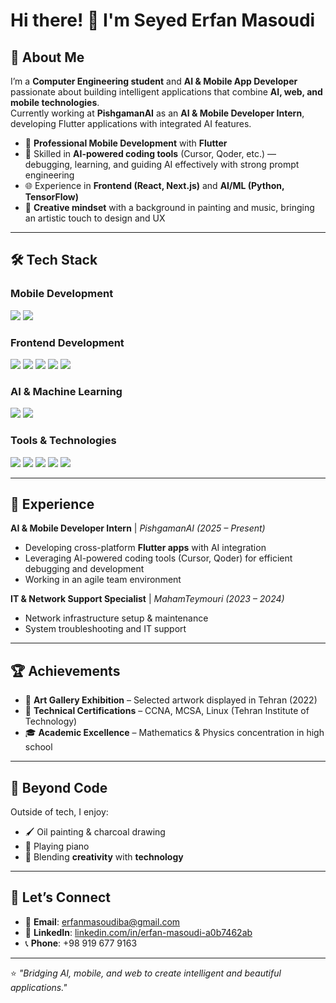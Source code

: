 # Hi there! 👋 I'm Seyed Erfan Masoudi

## 🚀 About Me  
I’m a **Computer Engineering student** and **AI & Mobile App Developer** passionate about building intelligent applications that combine **AI, web, and mobile technologies**.  
Currently working at **PishgamanAI** as an **AI & Mobile Developer Intern**, developing Flutter applications with integrated AI features.  

- 📱 **Professional Mobile Development** with **Flutter**  
- 🤖 Skilled in **AI-powered coding tools** (Cursor, Qoder, etc.) — debugging, learning, and guiding AI effectively with strong prompt engineering  
- 🌐 Experience in **Frontend (React, Next.js)** and **AI/ML (Python, TensorFlow)**  
- 🎨 **Creative mindset** with a background in painting and music, bringing an artistic touch to design and UX  

---

## 🛠️ Tech Stack  

### Mobile Development  
<p>
  <img src="https://img.shields.io/badge/Flutter-02569B?style=for-the-badge&logo=flutter&logoColor=white" />
  <img src="https://img.shields.io/badge/Dart-0175C2?style=for-the-badge&logo=dart&logoColor=white" />
</p>

### Frontend Development  
<p>
  <img src="https://img.shields.io/badge/React-20232A?style=for-the-badge&logo=react&logoColor=61DAFB" />
  <img src="https://img.shields.io/badge/Next.js-000000?style=for-the-badge&logo=next.js&logoColor=white" />
  <img src="https://img.shields.io/badge/JavaScript-F7DF1E?style=for-the-badge&logo=javascript&logoColor=black" />
  <img src="https://img.shields.io/badge/HTML5-E34F26?style=for-the-badge&logo=html5&logoColor=white" />
  <img src="https://img.shields.io/badge/CSS3-1572B6?style=for-the-badge&logo=css3&logoColor=white" />
</p>

### AI & Machine Learning  
<p>
  <img src="https://img.shields.io/badge/Python-14354C?style=for-the-badge&logo=python&logoColor=white" />
  <img src="https://img.shields.io/badge/TensorFlow-FF6F00?style=for-the-badge&logo=tensorflow&logoColor=white" />
</p>

### Tools & Technologies  
<p>
  <img src="https://img.shields.io/badge/Cursor_AI-000000?style=for-the-badge&logo=githubcopilot&logoColor=white" />
  <img src="https://img.shields.io/badge/Git-F05032?style=for-the-badge&logo=git&logoColor=white" />
  <img src="https://img.shields.io/badge/GitHub-100000?style=for-the-badge&logo=github&logoColor=white" />
  <img src="https://img.shields.io/badge/VS_Code-0078D4?style=for-the-badge&logo=visual%20studio%20code&logoColor=white" />
  <img src="https://img.shields.io/badge/Linux-FCC624?style=for-the-badge&logo=linux&logoColor=black" />
</p>

---

## 💼 Experience  

**AI & Mobile Developer Intern** | *PishgamanAI* *(2025 – Present)*  
- Developing cross-platform **Flutter apps** with AI integration  
- Leveraging AI-powered coding tools (Cursor, Qoder) for efficient debugging and development  
- Working in an agile team environment  

**IT & Network Support Specialist** | *MahamTeymouri* *(2023 – 2024)*  
- Network infrastructure setup & maintenance  
- System troubleshooting and IT support  

---

## 🏆 Achievements  
- 🎨 **Art Gallery Exhibition** – Selected artwork displayed in Tehran (2022)  
- 🏅 **Technical Certifications** – CCNA, MCSA, Linux (Tehran Institute of Technology)  
- 🎓 **Academic Excellence** – Mathematics & Physics concentration in high school  

---

## 🎨 Beyond Code  
Outside of tech, I enjoy:  
- 🖌️ Oil painting & charcoal drawing  
- 🎹 Playing piano  
- 🌟 Blending **creativity** with **technology**  

---

## 🤝 Let’s Connect  

- 📧 **Email**: erfanmasoudiba@gmail.com  
- 💼 **LinkedIn**: [linkedin.com/in/erfan-masoudi-a0b7462ab](https://www.linkedin.com/in/erfan-masoudi-a0b7462ab/)  
- 📞 **Phone**: +98 919 677 9163  

---

⭐️ *"Bridging AI, mobile, and web to create intelligent and beautiful applications."*
